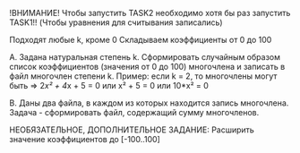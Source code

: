 !ВНИМАНИЕ!
Чтобы запустить TASK2 необходимо хотя бы раз запустить TASK1!!
(Чтобы уравнения для считывания записались)

Подходят любые k, кроме 0
Складываем коэффициенты от 0 до 100

A. Задана натуральная степень k. Сформировать случайным образом список коэффициентов (значения от 0 до 100) многочлена и записать в файл многочлен степени k.
Пример:
если k = 2, то многочлены могут быть => 2*x² + 4*x + 5 = 0 или x² + 5 = 0 или 10*x² = 0

B. Даны два файла, в каждом из которых находится запись многочлена. Задача - сформировать файл, содержащий сумму многочленов.

НЕОБЯЗАТЕЛЬНОЕ, ДОПОЛНИТЕЛЬНОЕ ЗАДАНИЕ:
Расширить значение коэффициентов до [-100..100]

